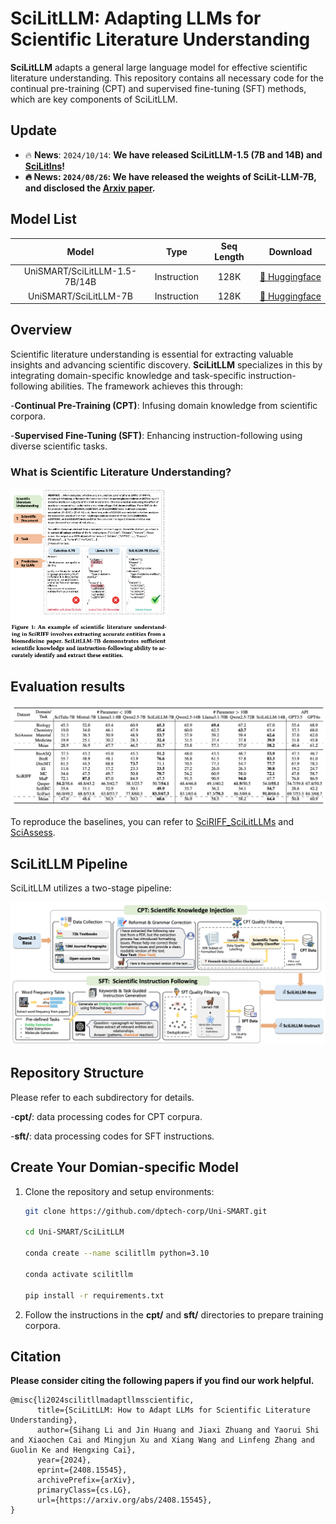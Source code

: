# SciLitLLM: Adapting LLMs for Scientific Literature Understanding

**SciLitLLM** adapts a general large language model for effective scientific literature understanding. This repository contains all necessary code for the continual pre-training (CPT) and supervised fine-tuning (SFT) methods, which are key components of SciLitLLM.

## ****Update****

- 🔥 **News**: ``2024/10/14``: **We have released SciLitLLM-1.5 (7B and 14B) and [SciLitIns](https://huggingface.co/datasets/Uni-SMART/SciLitIns)!**
- ****🔥 **News**: ``2024/08/26``: We have released the weights of SciLit-LLM-7B, and disclosed the [Arxiv paper](https://arxiv.org/pdf/2408.15545).****

## **Model List**

|             Model             |    Type    | Seq Length |                                                 Download                                                 |
| :---------------------------: | :---------: | :--------: | :-------------------------------------------------------------------------------------------------------: |
| UniSMART/SciLitLLM-1.5-7B/14B | Instruction |    128K    | [🤗 ](https://huggingface.co/Uni-SMART/SciLitLLM)[Huggingface](https://huggingface.co/Uni-SMART/SciLitLLM-1.5) |
|     UniSMART/SciLitLLM-7B     | Instruction |    128K    |                         [🤗 Huggingface](https://huggingface.co/Uni-SMART/SciLitLLM)                         |

## Overview

Scientific literature understanding is essential for extracting valuable insights and advancing scientific discovery. **SciLitLLM** specializes in this by integrating domain-specific knowledge and task-specific instruction-following abilities. The framework achieves this through:

-**Continual Pre-Training (CPT)**: Infusing domain knowledge from scientific corpora.

-**Supervised Fine-Tuning (SFT)**: Enhancing instruction-following using diverse scientific tasks.

### What is Scientific Literature Understanding?

<img src="assets/lit_understanding.png" alt="Scientific Literature Understanding" width="50%">

## Evaluation results

![Scientific Literature Understanding](assets/evaluation.png)

To reproduce the baselines, you can refer to [SciRIFF_SciLitLLMs](https://github.com/Jn-Huang/SciRIFF_SciLitLLMs) and [SciAssess](https://github.com/sci-assess/SciAssess).

## SciLitLLM Pipeline

SciLitLLM utilizes a two-stage pipeline:

![SciLitLLM Framework Pipeline](assets/pipeline.png)

## Repository Structure

Please refer to each subdirectory for details.

-**cpt/**: data processing codes for CPT corpura.

-**sft/**: data processing codes for SFT instructions.

## Create Your Domian-specific Model

1. Clone the repository and setup environments:

   ```bash
   git clone https://github.com/dptech-corp/Uni-SMART.git

   cd Uni-SMART/SciLitLLM

   conda create --name scilitllm python=3.10

   conda activate scilitllm

   pip install -r requirements.txt
   ```
2. Follow the instructions in the **cpt/** and **sft/** directories to prepare training corpora.

## ****Citation****

****Please consider citing the following papers if you find our work helpful.****

```
@misc{li2024scilitllmadaptllmsscientific,
      title={SciLitLLM: How to Adapt LLMs for Scientific Literature Understanding}, 
      author={Sihang Li and Jin Huang and Jiaxi Zhuang and Yaorui Shi and Xiaochen Cai and Mingjun Xu and Xiang Wang and Linfeng Zhang and Guolin Ke and Hengxing Cai},
      year={2024},
      eprint={2408.15545},
      archivePrefix={arXiv},
      primaryClass={cs.LG},
      url={https://arxiv.org/abs/2408.15545}, 
}
```
